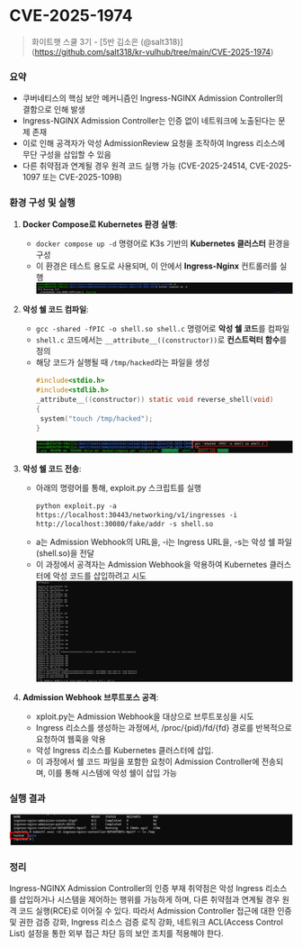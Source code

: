 # CVE-2025-1974
> 화이트햇 스쿨 3기 - [5반 김소은 (@salt318)] (https://github.com/salt318/kr-vulhub/tree/main/CVE-2025-1974)

### 요약

- 쿠버네티스의 핵심 보안 메커니즘인 Ingress-NGINX Admission Controller의 결함으로 인해 발생
- Ingress-NGINX Admission Controller는 인증 없이 네트워크에 노출된다는 문제 존재
- 이로 인해 공격자가 악성 AdmissionReview 요청을 조작하여 Ingress 리소스에 무단 구성을 삽입할 수 있음
- 다른 취약점과 연계될 경우 원격 코드 실행 가능 (CVE-2025-24514, CVE-2025-1097 또는 CVE-2025-1098)


### 환경 구성 및 실행

1. **Docker Compose로 Kubernetes 환경 실행**:
   - `docker compose up -d` 명령어로 K3s 기반의 **Kubernetes 클러스터** 환경을 구성
   - 이 환경은 테스트 용도로 사용되며, 이 안에서 **Ingress-Nginx** 컨트롤러를 실행
     ![CVE-2025-1974](https://github.com/salt318/kr-vulhub/blob/main/CVE-2025-1974/CVE-2025-1974_1.png)

2. **악성 쉘 코드 컴파일**:
   - `gcc -shared -fPIC -o shell.so shell.c` 명령어로 **악성 쉘 코드**를 컴파일
   - `shell.c` 코드에서는 `__attribute__((constructor))`로 **컨스트럭터 함수**를 정의
   - 해당 코드가 실행될 때 `/tmp/hacked`라는 파일을 생성
     ```c
     #include<stdio.h>
     #include<stdlib.h>
     _attribute__((constructor)) static void reverse_shell(void)
     {
      system("touch /tmp/hacked");
     }
     ```
     ![CVE-2025-1974](https://github.com/salt318/kr-vulhub/blob/main/CVE-2025-1974/CVE-2025-1974_2.png)
3. **악성 쉘 코드 전송**:
   - 아래의 명령어를 통해, exploit.py 스크립트를 실행
     ```
     python exploit.py -a https://localhost:30443/networking/v1/ingresses -i http://localhost:30080/fake/addr -s shell.so
     ```
   - a는 Admission Webhook의 URL을, -i는 Ingress URL을, -s는 악성 쉘 파일 (shell.so)을 전달
   - 이 과정에서 공격자는 Admission Webhook을 악용하여 Kubernetes 클러스터에 악성 코드를 삽입하려고 시도
     ![CVE-2025-1974](https://github.com/salt318/kr-vulhub/blob/main/CVE-2025-1974/CVE-2025-1974_3.png)

4. **Admission Webhook 브루트포스 공격**:
   - xploit.py는 Admission Webhook을 대상으로 브루트포싱을 시도
   - Ingress 리소스를 생성하는 과정에서, /proc/{pid}/fd/{fd} 경로를 반복적으로 요청하여 웹훅을 악용
   - 악성 Ingress 리소스를 Kubernetes 클러스터에 삽입.
   - 이 과정에서 쉘 코드 파일을 포함한 요청이 Admission Controller에 전송되며, 이를 통해 시스템에 악성 쉘이 삽입 가능

### 실행 결과
![CVE-2025-1974](https://github.com/salt318/kr-vulhub/blob/main/CVE-2025-1974/CVE-2025-1974_4.png)

### 정리
Ingress-NGINX Admission Controller의 인증 부재 취약점은 악성 Ingress 리소스를 삽입하거나 시스템을 제어하는 행위를 가능하게 하며, 다른 취약점과 연계될 경우 원격 코드 실행(RCE)로 이어질 수 있다. 따라서 Admission Controller 접근에 대한 인증 및 권한 검증 강화, Ingress 리소스 검증 로직 강화, 네트워크 ACL(Access Control List) 설정을 통한 외부 접근 차단 등의 보안 조치를 적용해야 한다.
